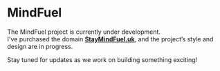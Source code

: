 # MindFuel  

The MindFuel project is currently under development.  
I've purchased the domain [**StayMindFuel.uk**](https://staymindfuel.uk), and the project’s style and design are in progress.  

Stay tuned for updates as we work on building something exciting! 
